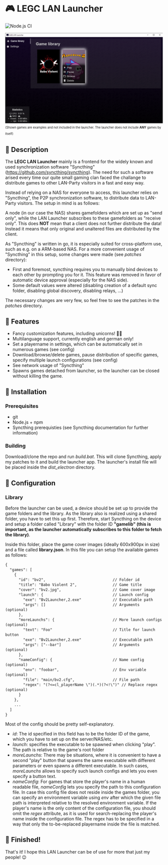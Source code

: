 # :video_game: LEGC LAN Launcher

![Node.js CI](https://github.com/jul13579/le-lan-launcher/workflows/Node.js%20CI/badge.svg?branch=master)

![Launcher preview](preview.png "Launcher preview")
<sup><sub>(Shown games are examples and not included in the launcher. The launcher does not include **ANY** games by itself)</sup></sub>

## :book: Description
The **LEGC LAN Launcher** mainly is a frontend for the widely known and used synchronization software "Syncthing" (https://github.com/syncthing/syncthing). The need for such a software arised every time our quite small gaming clan faced the challange to distribute games to other LAN-Party visitors in a fast and easy way.

Instead of relying on a NAS for everyone to access, this launcher relies on "Syncthing", the P2P synchronization software, to distribute data to LAN-Party visitors. The setup in mind is as follows:

A node (in our case the NAS) shares gamefolders which are set up as "send only", while the LAN Launcher subscribes to these gamefolders as "receive only". This does **NOT** mean that a client does not further distribute the data! Instead it means that only original and unaltered files are distributed by the client.

As "Syncthing" is written in go, it is especially suited for cross-platform use, such as e.g. on a ARM-based NAS. For a more convenient usage of "Syncthing" in this setup, some changes were made (see *patches* directory):
* First and foremost, syncthing requires you to manually bind devices to each other by prompting you for it. This feature was removed in favor of automatic device approval (especially for the NAS side).
* Some default values were altered (disabling creation of a default sync folder, disabling global discovery, disabling relays, ...)

The necessary changes are very few, so feel free to see the patches in the *patches* directory.

## :metal: Features
* Fancy customization features, including unicorns! :unicorn::rainbow:
* Multilanguage support, currently english and german only!
* Set a playername in settings, which can be automatically set in numerous games (see config)
* Download/browse/delete games, pause distribution of specific games, specify multiple launch configurations (see config)
* See network usage of "Syncthing"
* Spawns games detached from launcher, so the launcher can be closed without killing the game.

## :floppy_disk: Installation
### Prerequisites
* git
* Node.js + npm
* Syncthing prerequisties (see Syncthing documentation for further information)

### Building
Download/clone the repo and run *build.bat*. This will clone Syncthing, apply my patches to it and build the launcher app. The launcher's install file will be placed inside the *dist_electron* directory.

## :wrench: Configuration
### Library
Before the launcher can be used, a device should be set up to provide the game folders and the library. As the library also is realized using a shared folder, you have to set this up first. Therefore, start Syncthing on the device and setup a folder called "Library" with the folder ID **"gamelib" (this is important, as the launcher automatically subscribes to this folder to fetch the library)**.

Inside this folder, place the game cover images (ideally 600x900px in size) and a file called **library.json**. In this file you can setup the available games as follows:
```
{
  "games": [
    {
      "id": "bv2",                              // Folder id
      "title": "Babo Violent 2",                // Game title
      "cover": "bv2.jpg",                       // Game cover image
      "launch": {                               // Launch config
        "exe": "Bv2Launcher,2.exe"              // Executable path
        "args": []                              // Arguments (optional)
      },
      "moreLaunchs": {                          // More launch configs (optional)
        "text": "Foo"                           // Title for launch button
        "exe": "Bv2Launcher,2.exe"              // Executable path
        "args": ["--bar"]                       // Arguments (optional)
      },
      "nameConfig": {                           // Name config (optional)
        "env": "foobar",                        // Env variable (optional)
        "file": "main/bv2.cfg",                 // File path
        "regex": "(?<=cl_playerName \")(.*)(?<!\")" // Replace regex (optional)
      }
    },
    ...
  ]
}
```
Most of the config should be pretty self-explanatory.
* *id*: The id specified in this field has to be the folder ID of the game, which you have to set up on the server/NAS/etc.
* *launch*: specifies the executable to be spawned when clicking "play". The path is relative to the game's root folder
* *moreLaunchs*: There may be situations, where it is convenient to have a second "play" button that spawns the same executable with different parameters or even spawns a different executable. In such cases, *moreLaunchs* allows to specify such launch configs and lets you even specify a button text.
* *nameConfig*: For games that store the player's name in a human readable file, *nameConfig* lets you specify the path to this configuration file. In case this config file does not reside inside the games folder, you can specify an environment variable using *env* after which the given file path is interpreted relative to the resolved environment variable. If the player's name is the only content of the configuration file, you should omit the *regex* attribute, as it is used for search-replacing the player's name inside the configuration file. The regex has to be specified in a way that only the to-be-replaced playername inside the file is matched.

## :tada: Finished!
That's it! I hope this LAN Launcher can be of use for more that just my people! :wink:

